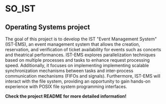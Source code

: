 # SO_IST

## Operating Systems project
The goal of this project is to develop the IST "Event Management System" (IST-EMS), an event management system that allows the creation, reservation, and verification of ticket availability for events such as concerts and theatrical performances. IST-EMS explores parallelization techniques based on multiple processes and tasks to enhance request processing speed. Additionally, it focuses on implementing implementing scalable synchronization mechanisms between tasks and inter-process communication mechanisms (FIFOs and signals). Furthermore, IST-EMS will interact with the file system, providing an opportunity to gain hands-on experience with POSIX file system programming interfaces.

**Check the project README for more detailed information!**
